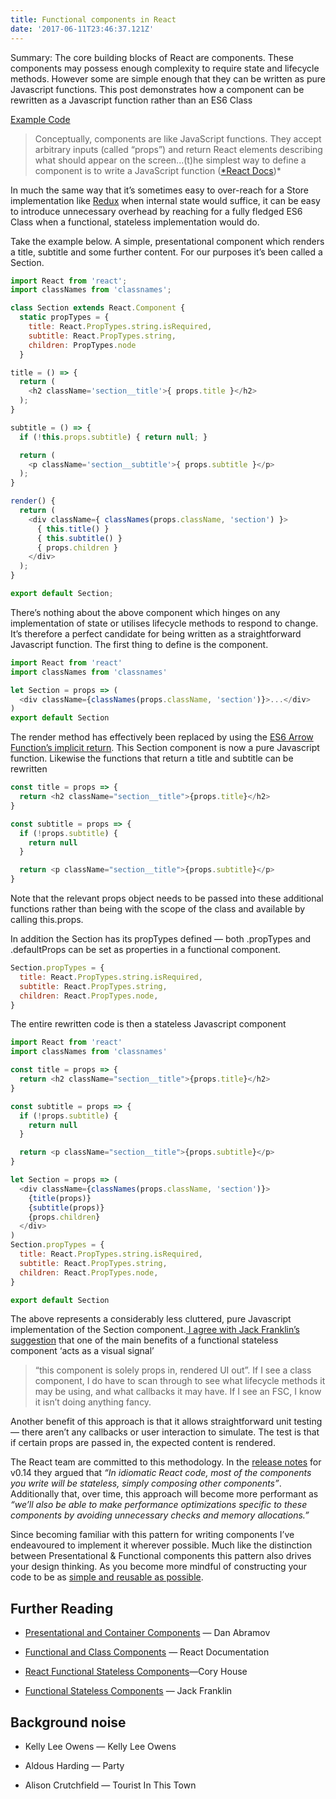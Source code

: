 ```yaml
---
title: Functional components in React
date: '2017-06-11T23:46:37.121Z'
---
```


Summary: The core building blocks of React are components. These components may possess enough complexity to require state and lifecycle methods. However some are simple enough that they can be written as pure Javascript functions. This post demonstrates how a component can be rewritten as a Javascript function rather than an ES6 Class

[Example Code]('https://github.com/tomajwinter/blog_posts/tree/master/functional_stateless_components')

> Conceptually, components are like JavaScript functions. They accept arbitrary inputs (called “props”) and return React elements describing what should appear on the screen...(t)he simplest way to define a component is to write a JavaScript function ([\*React Docs](https://facebook.github.io/react/docs/components-and-props.html))\*

In much the same way that it’s sometimes easy to over-reach for a Store implementation like [Redux](http://redux.js.org/docs/introduction/) when internal state would suffice, it can be easy to introduce unnecessary overhead by reaching for a fully fledged ES6 Class when a functional, stateless implementation would do.

Take the example below. A simple, presentational component which renders a title, subtitle and some further content. For our purposes it’s been called a Section.

```javascript
import React from 'react';
import classNames from 'classnames';

class Section extends React.Component {
  static propTypes = {
    title: React.PropTypes.string.isRequired,
    subtitle: React.PropTypes.string,
    children: PropTypes.node
  }

title = () => {
  return (
    <h2 className='section__title'>{ props.title }</h2>
  );
}

subtitle = () => {
  if (!this.props.subtitle) { return null; }

  return (
    <p className='section__subtitle'>{ props.subtitle }</p>
  );
}

render() {
  return (
    <div className={ classNames(props.className, 'section') }>
      { this.title() }
      { this.subtitle() }
      { props.children }
    </div>
  );
}

export default Section;
```

There’s nothing about the above component which hinges on any implementation of state or utilises lifecycle methods to respond to change. It’s therefore a perfect candidate for being written as a straightforward Javascript function. The first thing to define is the component.

```javascript
import React from 'react'
import classNames from 'classnames'

let Section = props => (
  <div className={classNames(props.className, 'section')}>...</div>
)
export default Section
```

The render method has effectively been replaced by using the [ES6 Arrow Function’s implicit return](https://developer.mozilla.org/en/docs/Web/JavaScript/Reference/Functions/Arrow_functions). This Section component is now a pure Javascript function. Likewise the functions that return a title and subtitle can be rewritten

```javascript
const title = props => {
  return <h2 className="section__title">{props.title}</h2>
}

const subtitle = props => {
  if (!props.subtitle) {
    return null
  }

  return <p className="section__title">{props.subtitle}</p>
}
```

Note that the relevant props object needs to be passed into these additional functions rather than being with the scope of the class and available by calling this.props.

In addition the Section has its propTypes defined — both .propTypes and .defaultProps can be set as properties in a functional component.

```javascript
Section.propTypes = {
  title: React.PropTypes.string.isRequired,
  subtitle: React.PropTypes.string,
  children: React.PropTypes.node,
}
```

The entire rewritten code is then a stateless Javascript component

```javascript
import React from 'react'
import classNames from 'classnames'

const title = props => {
  return <h2 className="section__title">{props.title}</h2>
}

const subtitle = props => {
  if (!props.subtitle) {
    return null
  }

  return <p className="section__title">{props.subtitle}</p>
}

let Section = props => (
  <div className={classNames(props.className, 'section')}>
    {title(props)}
    {subtitle(props)}
    {props.children}
  </div>
)
Section.propTypes = {
  title: React.PropTypes.string.isRequired,
  subtitle: React.PropTypes.string,
  children: React.PropTypes.node,
}

export default Section
```

The above represents a considerably less cluttered, pure Javascript implementation of the Section component.[ I agree with Jack Franklin’s suggestion](http://javascriptplayground.com/blog/2017/03/functional-stateless-components-react/) that one of the main benefits of a functional stateless component ‘acts as a visual signal’

> “this component is solely props in, rendered UI out”. If I see a class component, I do have to scan through to see what lifecycle methods it may be using, and what callbacks it may have. If I see an FSC, I know it isn’t doing anything fancy.

Another benefit of this approach is that it allows straightforward unit testing — there aren’t any callbacks or user interaction to simulate. The test is that if certain props are passed in, the expected content is rendered.

The React team are committed to this methodology. In the [release notes](https://facebook.github.io/react/blog/2015/10/07/react-v0.14.html#stateless-functional-components) for v0.14 they argued that _“In idiomatic React code, most of the components you write will be stateless, simply composing other components”_. Additionally that, over time, this approach will become more performant as _“we’ll also be able to make performance optimizations specific to these components by avoiding unnecessary checks and memory allocations.”_

Since becoming familiar with this pattern for writing components I’ve endeavoured to implement it wherever possible. Much like the distinction between Presentational & Functional components this pattern also drives your design thinking. As you become more mindful of constructing your code to be as [simple and reusable as possible](https://facebook.github.io/react/docs/thinking-in-react.html).

## Further Reading

- [Presentational and Container Components](https://medium.com/@dan_abramov/smart-and-dumb-components-7ca2f9a7c7d0) — Dan Abramov

- [Functional and Class Components](https://facebook.github.io/react/docs/components-and-props.html#functional-and-class-components) — React Documentation

- [React Functional Stateless Components](https://hackernoon.com/react-stateless-functional-components-nine-wins-you-might-have-overlooked-997b0d933dbc)—Cory House

- [Functional Stateless Components](http://javascriptplayground.com/blog/2017/03/functional-stateless-components-react/) — Jack Franklin

## Background noise

- Kelly Lee Owens — Kelly Lee Owens

- Aldous Harding — Party

- Alison Crutchfield — Tourist In This Town
